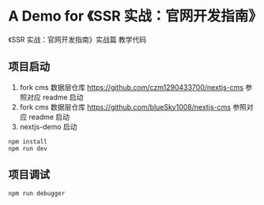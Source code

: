 # A Demo for 《SSR 实战：官网开发指南》

《SSR 实战：官网开发指南》实战篇 教学代码

## 项目启动

1. fork cms 数据层仓库 https://github.com/czm1290433700/nextjs-cms 参照对应 readme 启动
2. fork cms 数据层仓库 https://github.com/blueSky1008/nextjs-cms 参照对应 readme 启动
3. nextjs-demo 启动

```
npm install
npm run dev
```

## 项目调试

```
npm run debugger
```
